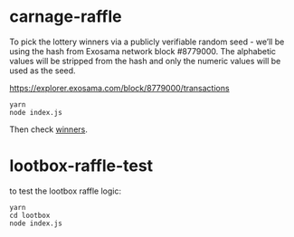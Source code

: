 # carnage-raffle

To pick the lottery winners via a publicly verifiable random seed - we’ll be using the hash from Exosama network block #8779000. The alphabetic values will be stripped from the hash and only the numeric values will be used as the seed.

https://explorer.exosama.com/block/8779000/transactions

```
yarn
node index.js
```

Then check [winners](./winners.json).

# lootbox-raffle-test

to test the lootbox raffle logic:

```
yarn
cd lootbox
node index.js

```
